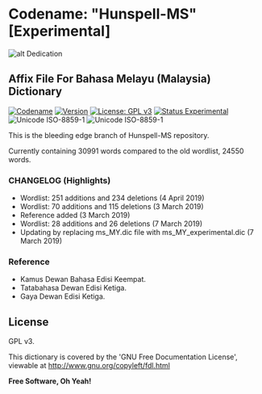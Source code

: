 # Codename: "Hunspell-MS" [Experimental]

![alt Dedication](https://academic.syafiqhadzir.com/assets/github/dedication.png "Dedicated For LibreOffice")

## Affix File For Bahasa Melayu (Malaysia) Dictionary

[![Codename](https://img.shields.io/badge/Codename-Hunspell--MS-black.svg?longCache=true)](https://academic.syafiqhadzir.com/en-MY/research/) [![Version](https://img.shields.io/badge/Version-2.0e-yellowgreen.svg?longCache=true)](https://github.com/SyafiqHadzir/hunspell-ms/tree/master/Release) [![License: GPL v3](https://img.shields.io/badge/License-GPL%20v3-blue.svg?longCache=true)](https://www.gnu.org/licenses/gpl-3.0) [![Status Experimental](https://img.shields.io/badge/Status-Experimental-black.svg?longCache=true)](https://github.com/SyafiqHadzir/hunspell-ms/releases) ![Unicode ISO-8859-1](https://img.shields.io/badge/Unicode-ISO--8859--1-green.svg?longCache=true) ![Unicode ISO-8859-1](https://img.shields.io/badge/Wordlist-30991%20words-green.svg?longCache=true)

This is the bleeding edge branch of Hunspell-MS repository.

Currently containing 30991 words compared to the old wordlist, 24550 words.

### CHANGELOG (Highlights)

* Wordlist: 251 additions and 234 deletions (4 April 2019)
* Wordlist: 70 additions and 115 deletions (3 March 2019)
* Reference added (3 March 2019)
* Wordlist: 28 additions and 26 deletions (7 March 2019)
* Updating by replacing ms_MY.dic file with ms_MY_experimental.dic (7 March 2019)

### Reference

* Kamus Dewan Bahasa Edisi Keempat.
* Tatabahasa Dewan Edisi Ketiga.
* Gaya Dewan Edisi Ketiga.

License
----

GPL v3.

This dictionary is covered by the 'GNU Free Documentation License', viewable at http://www.gnu.org/copyleft/fdl.html 

**Free Software, Oh Yeah!**

